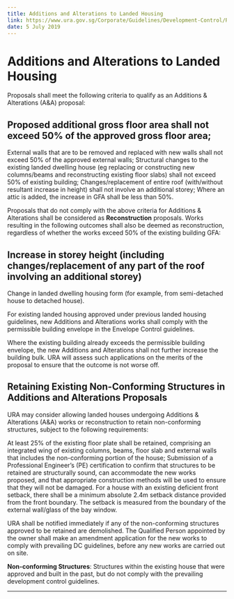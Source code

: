 ```yaml
---
title: Additions and Alterations to Landed Housing
link: https://www.ura.gov.sg/Corporate/Guidelines/Development-Control/Residential/Terrace/Additions-Alterations
date: 5 July 2019
---
```


# Additions and Alterations to Landed Housing

Proposals shall meet the following criteria to qualify as an Additions & Alterations (A&A) proposal:

## Proposed additional gross floor area shall not exceed 50% of the approved gross floor area;
External walls that are to be removed and replaced with new walls shall not exceed 50% of the approved external walls;
Structural changes to the existing landed dwelling house (eg replacing or constructing new columns/beams and reconstructing existing floor slabs) shall not exceed 50% of existing building;
Changes/replacement of entire roof (with/without resultant increase in height) shall not involve an additional storey;
Where an attic is added, the increase in GFA shall be less than 50%.

Proposals that do not comply with the above criteria for Additions & Alterations shall be considered as **Reconstruction** proposals. Works resulting in the following outcomes shall also be deemed as reconstruction, regardless of whether the works exceed 50% of the existing building GFA:

## Increase in storey height (including changes/replacement of any part of the roof involving an additional storey)
Change in landed dwelling housing form (for example, from semi-detached house to detached house).

For existing landed housing approved under previous landed housing guidelines, new Additions and Alterations works shall comply with the permissible building envelope in the Envelope Control guidelines.

Where the existing building already exceeds the permissible building envelope, the new Additions and Alterations shall not further increase the building bulk. URA will assess such applications on the merits of the proposal to ensure that the outcome is not worse off.

## Retaining Existing Non-Conforming Structures in Additions and Alterations Proposals

URA may consider allowing landed houses undergoing Additions & Alterations (A&A) works or reconstruction to retain non-conforming structures, subject to the following requirements:

At least 25% of the existing floor plate shall be retained, comprising an integrated wing of existing columns, beams, floor slab and external walls that includes the non-conforming portion of the house;
Submission of a Professional Engineer’s (PE) certification to confirm that structures to be retained are structurally sound, can accommodate the new works proposed, and that appropriate construction methods will be used to ensure that they will not be damaged.
For a house with an existing deficient front setback, there shall be a minimum absolute 2.4m setback distance provided from the front boundary. The setback is measured from the boundary of the external wall/glass of the bay window.

URA shall be notified immediately if any of the non-conforming structures approved to be retained are demolished. The Qualified Person appointed by the owner shall make an amendment application for the new works to comply with prevailing DC guidelines, before any new works are carried out on site.

**Non-conforming Structures**: Structures within the existing house that were approved and built in the past, but do not comply with the prevailing development control guidelines.

------------------------------------------------------------------------


